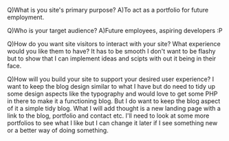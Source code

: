  
 
 Q)What is you site's primary purpose?
    A)To act as a portfolio for future employment.

 Q)Who is your target audience?
    A)Future employees, aspiring developers :P
 
 Q)How do you want site visitors to interact with your site? What experience would you like them to have?
    It has to be smooth I don't want to be flashy but to show that I can implement ideas and scipts with out it being in their face.

 Q)How will you build your site to support your desired user experience?
   I want to keep the blog design similar to what I have but do need to tidy up some design aspects like the typography and would love to get some PHP in there to make it a functioning blog. But I do want to keep the blog aspect of it a simple tidy blog. What I will add thought is a new landing page with a link to the blog, portfolio and contact etc. I'll need to look at some more portfolios to see what I like but I can change it later if I see something new or a better way of doing something.

